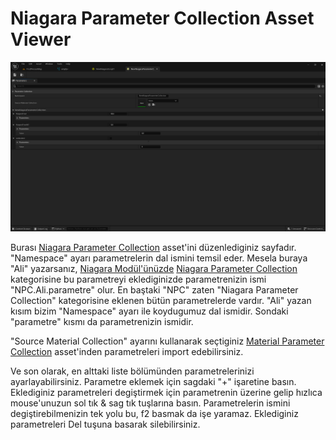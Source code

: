 # Niagara Parameter Collection Asset Viewer

<img src="../../Dosyalar/Niagara_Parameter_Collection_Viewer_Ana_Ekran.png">

Burası [Niagara Parameter Collection](../../Assetler/Niagara%20Parameter%20Collection) asset'ini düzenlediginiz sayfadır. "Namespace" ayarı parametrelerin dal ismini temsil eder. Mesela buraya "Ali" yazarsanız, [Niagara Modül'ünüzde](../Niagara%20Module%20Script) [Niagara Parameter Collection](../../Editörler/Niagara%20Modül%20Editörü/Parameters#niagara-parameter-collection) kategorisine bu parametreyi eklediginizde parametrenizin ismi "NPC.Ali.parametre" olur. En baştaki "NPC" zaten "Niagara Parameter Collection" kategorisine eklenen bütün parametrelerde vardır. "Ali" yazan kısım bizim "Namespace" ayarı ile koydugumuz dal ismidir. Sondaki "parametre" kısmı da parametrenizin ismidir.

"Source Material Collection" ayarını kullanarak seçtiginiz [Material Parameter Collection](../../Assetler/Material%20Parameter%20Collection) asset'inden parametreleri import edebilirsiniz.

Ve son olarak, en alttaki liste bölümünden parametrelerinizi ayarlayabilirsiniz. Parametre eklemek için sagdaki "+" işaretine basın. Eklediginiz parametreleri degiştirmek için parametrenin üzerine gelip hızlıca mouse'unuzun sol tık & sag tık tuşlarına basın. Parametrelerin ismini degiştirebilmenizin tek yolu bu, f2 basmak da işe yaramaz. Eklediginiz parametreleri Del tuşuna basarak silebilirsiniz.
